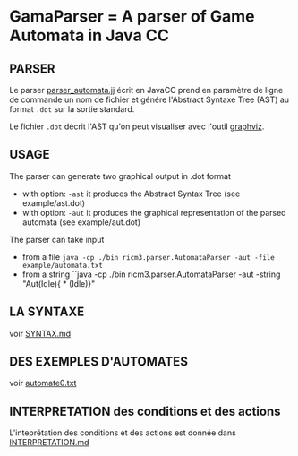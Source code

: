 # GamaParser = A parser of Game Automata in Java CC

## PARSER 

Le parser [parser_automata.jj](src/ricm3/parser/parser_automata.jj) écrit en JavaCC prend en paramètre de ligne de commande un nom de fichier et génére l'Abstract Syntaxe Tree (AST) au format `.dot` sur la sortie standard.

Le fichier `.dot` décrit l'AST qu'on peut visualiser avec l'outil [graphviz](https://www.graphviz.org).

## USAGE

The parser can generate two graphical output in .dot format
- with option: ``-ast`` it produces the Abstract Syntax Tree
  (see example/ast.dot)
- with option: ``-aut`` it produces the graphical representation of the parsed automata
  (see example/aut.dot)

The parser can take input
- from a file
  ``java -cp ./bin ricm3.parser.AutomataParser -aut -file example/automata.txt``
- from a string
  ``java -cp ./bin ricm3.parser.AutomataParser -aut -string "Aut(Idle){ * (Idle)}"

## LA SYNTAXE 

voir [SYNTAX.md](SYNTAX.md)

## DES EXEMPLES D'AUTOMATES

voir [automate0.txt](example/automata0.txt)

## INTERPRETATION des conditions et des actions

L'inteprétation des conditions et des actions est donnée dans [INTERPRETATION.md](INTEPRETATION.md) 

